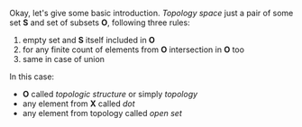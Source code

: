 Okay, let's give some basic introduction.
_Topology space_ just a pair of some set **S** and set of subsets **O**, following three rules:
1. empty set and **S** itself included in **O**
2. for any finite count of elements from **O** intersection in **O** too
3. same in case of union

In this case:
* **O** called _topologic structure_ or simply _topology_
* any element from **X** called _dot_
* any element from topology called _open set_
